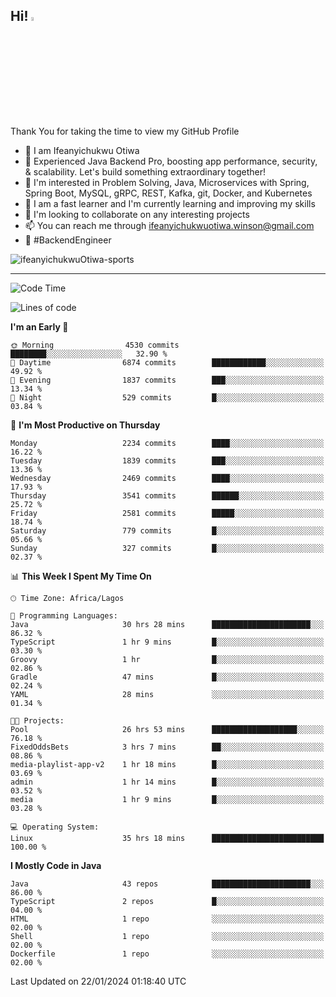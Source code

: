 <!-- BLOG-POST-LIST:START --><!-- BLOG-POST-LIST:END -->

## Hi! <img src="https://media.giphy.com/media/hvRJCLFzcasrR4ia7z/giphy.gif" width="4%"> 

Thank You for taking the time to view my GitHub Profile

- 👋 I am Ifeanyichukwu Otiwa
- 🚀 Experienced Java Backend Pro, boosting app performance, security, & scalability. Let's build something extraordinary together!
- 👀 I'm interested in Problem Solving, Java, Microservices with Spring, Spring Boot, MySQL, gRPC, REST, Kafka, git, Docker, and Kubernetes
- 🌱 I am a fast learner and I'm currently learning and improving my skills
- 💞️ I'm looking to collaborate on any interesting projects
- 📫 You can reach me through ifeanyichukwuotiwa.winson@gmail.com
- 🚀 #BackendEngineer

<p align="left" marginTop="10px"> <img src="https://komarev.com/ghpvc/?username=ifeanyichukwuOtiwa-sports&label=Profile%20views&color=0e75b6&style=for-the-badge" alt="ifeanyichukwuOtiwa-sports" /> </p>

***

<!--START_SECTION:waka-->
![Code Time](http://img.shields.io/badge/Code%20Time-2%2C143%20hrs%2054%20mins-blue)

![Lines of code](https://img.shields.io/badge/From%20Hello%20World%20I%27ve%20Written-4.6%20million%20lines%20of%20code-blue)

**I'm an Early 🐤** 

```text
🌞 Morning                4530 commits        ████████░░░░░░░░░░░░░░░░░   32.90 % 
🌆 Daytime                6874 commits        ████████████░░░░░░░░░░░░░   49.92 % 
🌃 Evening                1837 commits        ███░░░░░░░░░░░░░░░░░░░░░░   13.34 % 
🌙 Night                  529 commits         █░░░░░░░░░░░░░░░░░░░░░░░░   03.84 % 
```
📅 **I'm Most Productive on Thursday** 

```text
Monday                   2234 commits        ████░░░░░░░░░░░░░░░░░░░░░   16.22 % 
Tuesday                  1839 commits        ███░░░░░░░░░░░░░░░░░░░░░░   13.36 % 
Wednesday                2469 commits        ████░░░░░░░░░░░░░░░░░░░░░   17.93 % 
Thursday                 3541 commits        ██████░░░░░░░░░░░░░░░░░░░   25.72 % 
Friday                   2581 commits        █████░░░░░░░░░░░░░░░░░░░░   18.74 % 
Saturday                 779 commits         █░░░░░░░░░░░░░░░░░░░░░░░░   05.66 % 
Sunday                   327 commits         █░░░░░░░░░░░░░░░░░░░░░░░░   02.37 % 
```


📊 **This Week I Spent My Time On** 

```text
🕑︎ Time Zone: Africa/Lagos

💬 Programming Languages: 
Java                     30 hrs 28 mins      ██████████████████████░░░   86.32 % 
TypeScript               1 hr 9 mins         █░░░░░░░░░░░░░░░░░░░░░░░░   03.30 % 
Groovy                   1 hr                █░░░░░░░░░░░░░░░░░░░░░░░░   02.86 % 
Gradle                   47 mins             █░░░░░░░░░░░░░░░░░░░░░░░░   02.24 % 
YAML                     28 mins             ░░░░░░░░░░░░░░░░░░░░░░░░░   01.34 % 

🐱‍💻 Projects: 
Pool                     26 hrs 53 mins      ███████████████████░░░░░░   76.18 % 
FixedOddsBets            3 hrs 7 mins        ██░░░░░░░░░░░░░░░░░░░░░░░   08.86 % 
media-playlist-app-v2    1 hr 18 mins        █░░░░░░░░░░░░░░░░░░░░░░░░   03.69 % 
admin                    1 hr 14 mins        █░░░░░░░░░░░░░░░░░░░░░░░░   03.52 % 
media                    1 hr 9 mins         █░░░░░░░░░░░░░░░░░░░░░░░░   03.28 % 

💻 Operating System: 
Linux                    35 hrs 18 mins      █████████████████████████   100.00 % 
```

**I Mostly Code in Java** 

```text
Java                     43 repos            ██████████████████████░░░   86.00 % 
TypeScript               2 repos             █░░░░░░░░░░░░░░░░░░░░░░░░   04.00 % 
HTML                     1 repo              ░░░░░░░░░░░░░░░░░░░░░░░░░   02.00 % 
Shell                    1 repo              ░░░░░░░░░░░░░░░░░░░░░░░░░   02.00 % 
Dockerfile               1 repo              ░░░░░░░░░░░░░░░░░░░░░░░░░   02.00 % 
```




 Last Updated on 22/01/2024 01:18:40 UTC
<!--END_SECTION:waka-->

<!--
<p align="center">
![trophy](https://github-profile-trophy.vercel.app/?username=ifeanyichukwuOtiwa-sports&theme=onedark) (https://github.com/ryo-ma/github-profile-trophy)
</p>
-->

<!---
ifeanyi-otiwa/ifeanyi-otiwa is a ✨ special ✨ repository because its `README.md` (this file) appears on your GitHub profile.
You can click the Preview link to take a look at your changes.
--->
